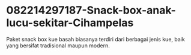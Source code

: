 # 082214297187-Snack-box-anak-lucu-sekitar-Cihampelas
Paket snack box kue basah biasanya terdiri dari berbagai jenis kue, baik yang bersifat tradisional maupun modern.
